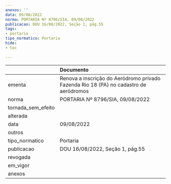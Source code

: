 ```yaml
---
anexos: ''
data: 09/08/2022
norma: PORTARIA Nº 8796/SIA, 09/08/2022
publicacao: DOU 16/08/2022, Seção 1, pág.55
tags:
- portaria
tipo_normatico: Portaria
hide: 
- toc 
 
---
```


|                    | Documento                                                                             |
|:-------------------|:--------------------------------------------------------------------------------------|
| ementa             | Renova a inscrição do Aeródromo privado Fazenda Rio 18 (PA) no cadastro de aeródromos |
| norma              | PORTARIA Nº 8796/SIA, 09/08/2022                                                      |
| tornada_sem_efeito |                                                                                       |
| alterada           |                                                                                       |
| data               | 09/08/2022                                                                            |
| outros             |                                                                                       |
| tipo_normatico     | Portaria                                                                              |
| publicacao         | DOU 16/08/2022, Seção 1, pág.55                                                       |
| revogada           |                                                                                       |
| em_vigor           |                                                                                       |
| anexos             |                                                                                       |